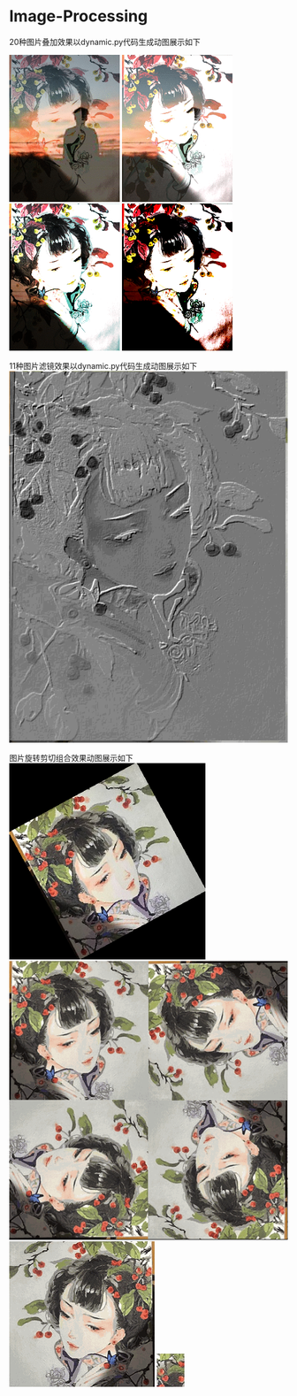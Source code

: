 # Image-Processing
20种图片叠加效果以dynamic.py代码生成动图展示如下


![Image text](https://github.com/yang-xiao-ying/Image-Processing/blob/master/img-folder/1.gif)
![Image text](https://github.com/yang-xiao-ying/Image-Processing/blob/master/img-folder/2.gif)
![Image text](https://github.com/yang-xiao-ying/Image-Processing/blob/master/img-folder/3.gif)
![Image text](https://github.com/yang-xiao-ying/Image-Processing/blob/master/img-folder/4.gif)


11种图片滤镜效果以dynamic.py代码生成动图展示如下
![Image text](https://github.com/yang-xiao-ying/Image-Processing/blob/master/img-folder/dynamic.gif)


图片旋转剪切组合效果动图展示如下
![Image text](https://github.com/yang-xiao-ying/Image-Processing/blob/master/img-folder/5.png)
![Image text](https://github.com/yang-xiao-ying/Image-Processing/blob/master/img-folder/6.gif)
![Image text](https://github.com/yang-xiao-ying/Image-Processing/blob/master/img-folder/5.gif)
![Image text](https://github.com/yang-xiao-ying/Image-Processing/blob/master/img-folder/7.png)
